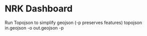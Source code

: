 # NRK Dashboard

Run Topojson to simplify geojson (-p preserves features)
topojson in.geojson -o out.geojson -p

